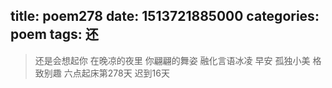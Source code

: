 title: poem278
date: 1513721885000
categories: poem
tags: 还
---
> 还是会想起你
在晚凉的夜里
你翩翩的舞姿
融化言语冰凌
早安
孤独小美
格致别趣
六点起床第278天 迟到16天